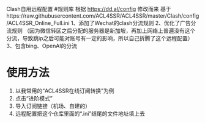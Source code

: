 Clash自用远程配置 #规则库 根据 https://dd.al/config 修改而来 基于https://raw.githubusercontent.com/ACL4SSR/ACL4SSR/master/Clash/config/ACL4SSR_Online_Full.ini
1、添加了Wechat的clash分流规则 
2、优化了广告分流规则
（因为微信转区之后分配的服务器是新加坡，再加上网络上普遍没有这个分流，导致跳ip之后可能对账号有一定的影响，所以自己折腾了这个远程配置）
3、包含bing、OpenAI的分流

# 使用方法
1. 以我常用的“ACL4SSR在线订阅转换”为例
2. 点击“进阶模式”
3. 导入订阅链接（机场、自建的）
4. 远程配置把这个仓库里面的“.ini”结尾的文件地址填上去

